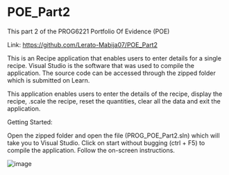 # POE_Part2
This part 2 of the PROG6221 Portfolio Of Evidence (POE)

Link: https://github.com/Lerato-Mabija07/POE_Part2 

This is an Recipe application that enables users to enter details for a single recipe. Visual Studio is the software that was used to compile the application. The source code can be accessed through the zipped folder which is submitted on Learn.

This application enables users to enter the details of the recipe, display the recipe, .scale the recipe, reset the quantities, clear all the data and exit the application.

Getting Started:

Open the zipped folder and open the file (PROG_POE_Part2.sln) which will take you to Visual Studio. Click on start without bugging (ctrl + F5) to compile the application. Follow the on-screen instructions.

![image](https://github.com/Lerato-Mabija07/POE_Part2/assets/130465883/51443b2d-da5c-4a01-bb93-0bf970acdb3d)

